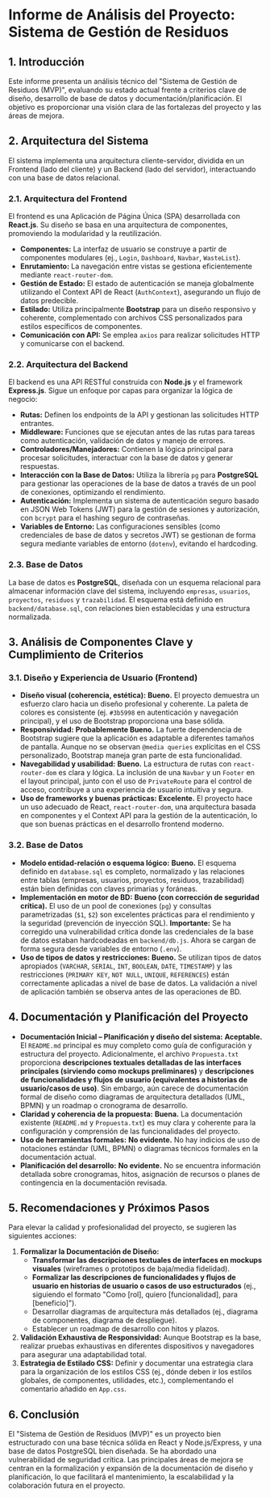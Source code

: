 # Informe de Análisis del Proyecto: Sistema de Gestión de Residuos

## 1. Introducción

Este informe presenta un análisis técnico del "Sistema de Gestión de Residuos (MVP)", evaluando su estado actual frente a criterios clave de diseño, desarrollo de base de datos y documentación/planificación. El objetivo es proporcionar una visión clara de las fortalezas del proyecto y las áreas de mejora.

## 2. Arquitectura del Sistema

El sistema implementa una arquitectura cliente-servidor, dividida en un Frontend (lado del cliente) y un Backend (lado del servidor), interactuando con una base de datos relacional.

### 2.1. Arquitectura del Frontend

El frontend es una Aplicación de Página Única (SPA) desarrollada con **React.js**. Su diseño se basa en una arquitectura de componentes, promoviendo la modularidad y la reutilización.

*   **Componentes:** La interfaz de usuario se construye a partir de componentes modulares (ej., `Login`, `Dashboard`, `Navbar`, `WasteList`).
*   **Enrutamiento:** La navegación entre vistas se gestiona eficientemente mediante `react-router-dom`.
*   **Gestión de Estado:** El estado de autenticación se maneja globalmente utilizando el Context API de React (`AuthContext`), asegurando un flujo de datos predecible.
*   **Estilado:** Utiliza principalmente **Bootstrap** para un diseño responsivo y coherente, complementado con archivos CSS personalizados para estilos específicos de componentes.
*   **Comunicación con API:** Se emplea `axios` para realizar solicitudes HTTP y comunicarse con el backend.

### 2.2. Arquitectura del Backend

El backend es una API RESTful construida con **Node.js** y el framework **Express.js**. Sigue un enfoque por capas para organizar la lógica de negocio:

*   **Rutas:** Definen los endpoints de la API y gestionan las solicitudes HTTP entrantes.
*   **Middleware:** Funciones que se ejecutan antes de las rutas para tareas como autenticación, validación de datos y manejo de errores.
*   **Controladores/Manejadores:** Contienen la lógica principal para procesar solicitudes, interactuar con la base de datos y generar respuestas.
*   **Interacción con la Base de Datos:** Utiliza la librería `pg` para **PostgreSQL** para gestionar las operaciones de la base de datos a través de un pool de conexiones, optimizando el rendimiento.
*   **Autenticación:** Implementa un sistema de autenticación seguro basado en JSON Web Tokens (JWT) para la gestión de sesiones y autorización, con `bcrypt` para el hashing seguro de contraseñas.
*   **Variables de Entorno:** Las configuraciones sensibles (como credenciales de base de datos y secretos JWT) se gestionan de forma segura mediante variables de entorno (`dotenv`), evitando el hardcoding.

### 2.3. Base de Datos

La base de datos es **PostgreSQL**, diseñada con un esquema relacional para almacenar información clave del sistema, incluyendo `empresas`, `usuarios`, `proyectos`, `residuos` y `trazabilidad`. El esquema está definido en `backend/database.sql`, con relaciones bien establecidas y una estructura normalizada.

## 3. Análisis de Componentes Clave y Cumplimiento de Criterios

### 3.1. Diseño y Experiencia de Usuario (Frontend)

*   **Diseño visual (coherencia, estética):** **Bueno.** El proyecto demuestra un esfuerzo claro hacia un diseño profesional y coherente. La paleta de colores es consistente (ej. `#3b5998` en autenticación y navegación principal), y el uso de Bootstrap proporciona una base sólida.
*   **Responsividad:** **Probablemente Bueno.** La fuerte dependencia de Bootstrap sugiere que la aplicación es adaptable a diferentes tamaños de pantalla. Aunque no se observan `@media queries` explícitas en el CSS personalizado, Bootstrap maneja gran parte de esta funcionalidad.
*   **Navegabilidad y usabilidad:** **Bueno.** La estructura de rutas con `react-router-dom` es clara y lógica. La inclusión de una `Navbar` y un `Footer` en el layout principal, junto con el uso de `PrivateRoute` para el control de acceso, contribuye a una experiencia de usuario intuitiva y segura.
*   **Uso de frameworks y buenas prácticas:** **Excelente.** El proyecto hace un uso adecuado de React, `react-router-dom`, una arquitectura basada en componentes y el Context API para la gestión de la autenticación, lo que son buenas prácticas en el desarrollo frontend moderno.

### 3.2. Base de Datos

*   **Modelo entidad-relación o esquema lógico:** **Bueno.** El esquema definido en `database.sql` es completo, normalizado y las relaciones entre tablas (empresas, usuarios, proyectos, residuos, trazabilidad) están bien definidas con claves primarias y foráneas.
*   **Implementación en motor de BD:** **Bueno (con corrección de seguridad crítica).** El uso de un pool de conexiones (`pg`) y consultas parametrizadas (`$1`, `$2`) son excelentes prácticas para el rendimiento y la seguridad (prevención de inyección SQL). **Importante:** Se ha corregido una vulnerabilidad crítica donde las credenciales de la base de datos estaban hardcodeadas en `backend/db.js`. Ahora se cargan de forma segura desde variables de entorno (`.env`).
*   **Uso de tipos de datos y restricciones:** **Bueno.** Se utilizan tipos de datos apropiados (`VARCHAR`, `SERIAL`, `INT`, `BOOLEAN`, `DATE`, `TIMESTAMP`) y las restricciones (`PRIMARY KEY`, `NOT NULL`, `UNIQUE`, `REFERENCES`) están correctamente aplicadas a nivel de base de datos. La validación a nivel de aplicación también se observa antes de las operaciones de BD.

## 4. Documentación y Planificación del Proyecto

*   **Documentación Inicial – Planificación y diseño del sistema:** **Aceptable.** El `README.md` principal es muy completo como guía de configuración y estructura del proyecto. Adicionalmente, el archivo `Propuesta.txt` proporciona **descripciones textuales detalladas de las interfaces principales (sirviendo como mockups preliminares)** y **descripciones de funcionalidades y flujos de usuario (equivalentes a historias de usuario/casos de uso)**. Sin embargo, aún carece de documentación formal de diseño como diagramas de arquitectura detallados (UML, BPMN) y un roadmap o cronograma de desarrollo.
*   **Claridad y coherencia de la propuesta:** **Buena.** La documentación existente (`README.md` y `Propuesta.txt`) es muy clara y coherente para la configuración y comprensión de las funcionalidades del proyecto.
*   **Uso de herramientas formales:** **No evidente.** No hay indicios de uso de notaciones estándar (UML, BPMN) o diagramas técnicos formales en la documentación actual.
*   **Planificación del desarrollo:** **No evidente.** No se encuentra información detallada sobre cronogramas, hitos, asignación de recursos o planes de contingencia en la documentación revisada.

## 5. Recomendaciones y Próximos Pasos

Para elevar la calidad y profesionalidad del proyecto, se sugieren las siguientes acciones:

1.  **Formalizar la Documentación de Diseño:**
    *   **Transformar las descripciones textuales de interfaces en mockups visuales** (wireframes o prototipos de baja/media fidelidad).
    *   **Formalizar las descripciones de funcionalidades y flujos de usuario en historias de usuario o casos de uso estructurados** (ej., siguiendo el formato "Como [rol], quiero [funcionalidad], para [beneficio]").
    *   Desarrollar diagramas de arquitectura más detallados (ej., diagrama de componentes, diagrama de despliegue).
    *   Establecer un roadmap de desarrollo con hitos y plazos.
2.  **Validación Exhaustiva de Responsividad:** Aunque Bootstrap es la base, realizar pruebas exhaustivas en diferentes dispositivos y navegadores para asegurar una adaptabilidad total.
3.  **Estrategia de Estilado CSS:** Definir y documentar una estrategia clara para la organización de los estilos CSS (ej., dónde deben ir los estilos globales, de componentes, utilidades, etc.), complementando el comentario añadido en `App.css`.

## 6. Conclusión

El "Sistema de Gestión de Residuos (MVP)" es un proyecto bien estructurado con una base técnica sólida en React y Node.js/Express, y una base de datos PostgreSQL bien diseñada. Se ha abordado una vulnerabilidad de seguridad crítica. Las principales áreas de mejora se centran en la formalización y expansión de la documentación de diseño y planificación, lo que facilitará el mantenimiento, la escalabilidad y la colaboración futura en el proyecto.
